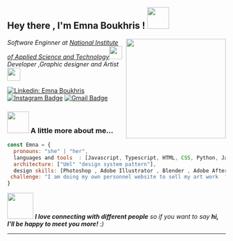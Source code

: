 <h2> Hey there , I'm Emna Boukhris ! <img src="https://media.giphy.com/media/mGcNjsfWAjY5AEZNw6/giphy.gif" width="50"></h2>
<img align='right' src="https://media.giphy.com/media/ieyl9zmCjO4b4t6qoY/giphy.gif" width="230">
<p><em>Software Enginner at <a href="http://www.insat.rnu.tn/Fr/accueil_46_34">National Institute of Applied Science and Technology</a><img src="https://media.giphy.com/media/fYSnHlufseco8Fh93Z/giphy.gif" width="30"></br>Developer ,Graphic designer  and Artist </a><img src="https://media.giphy.com/media/WUlplcMpOCEmTGBtBW/giphy.gif" width="30"> 
</em></p>

[![Linkedin: Emna Boukhris](https://img.shields.io/badge/-EmnaBoukhris-blue?style=flat-square&logo=Linkedin&logoColor=white&link=https:https://www.linkedin.com/in/emna-boukhris-611014214/)](https://www.linkedin.com/in/emna-boukhris-611014214/)
[![Instagram Badge](https://img.shields.io/badge/-@EmnaBoukhris-purple?style=flat&logo=instagram&logoColor=white&link=https://www.instagram.com/emna_boukhris/)](https://www.instagram.com/emna_boukhris/)
[![Gmail Badge](https://img.shields.io/badge/-EmnaBoukhris-c14438?style=flat&logo=Gmail&logoColor=white&link=mailto:emnabkk9@gmail.com)](mailto:emnabkk9@gmail.com)



### <img src="https://media.giphy.com/media/VgCDAzcKvsR6OM0uWg/giphy.gif" width="50"> A little more about me...  

```javascript
const Emna = {
  pronouns: "she" | "her",
  languages and tools  : [Javascript, Typescript, HTML, CSS, Python, Java, Java EE , C++ , C , PHP , Symphony , React , Next.js , Nest , MySQL , Spring Boot , Unix],
  architecture: ["Uml" "design system pattern"],
  design skills: [Photoshop , Adobe Illustrator , Blender , Adobe After Effects ] , 
 challenge: "I am doing my own personnel website to sell my art work  focused on next js and nest "
}
```

<img src="https://media.giphy.com/media/LnQjpWaON8nhr21vNW/giphy.gif" width="60"> <em><b>I love connecting with different people</b> so if you want to say <b>hi, I'll be happy to meet you more!</b> :)</em>

---

